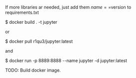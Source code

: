 If more libraries ar needed, just add them $name==$version to requirements.txt

$ docker build . -t jupyter

or

$ docker pull r1qu3/jupyter:latest

and

$ docker run -p 8889:8888 --name jupyter -d jupyter:latest


TODO: Build docker image.